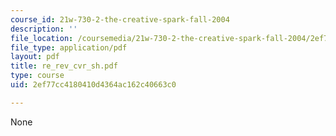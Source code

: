 ```yaml
---
course_id: 21w-730-2-the-creative-spark-fall-2004
description: ''
file_location: /coursemedia/21w-730-2-the-creative-spark-fall-2004/2ef77cc4180410d4364ac162c40663c0_re_rev_cvr_sh.pdf
file_type: application/pdf
layout: pdf
title: re_rev_cvr_sh.pdf
type: course
uid: 2ef77cc4180410d4364ac162c40663c0

---
```

None